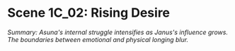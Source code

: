 # Scene 1C_02: Rising Desire

*Summary: Asuna's internal struggle intensifies as Janus's influence grows. The boundaries between emotional and physical longing blur.*
